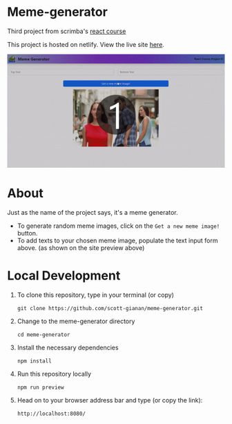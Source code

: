 # Meme-generator

Third project from scrimba's [react course](https://scrimba.com/learn/learnreact)

This project is hosted on netlify. View the live site [here](https://scotty-meme-generator.netlify.app/).

![Demo showing the finished project](docs/meme-generator-preview.gif)

# About

Just as the name of the project says, it's a meme generator.

- To generate random meme images, click on the `Get a new meme image!` button.
- To add texts to your chosen meme image, populate the text input form above. (as shown on the site preview above)

# Local Development

1. To clone this repository, type in your terminal (or copy)

   ```
   git clone https://github.com/scott-gianan/meme-generator.git
   ```

2. Change to the meme-generator directory

   ```
   cd meme-generator
   ```

3. Install the necessary dependencies

   ```
   npm install
   ```

4. Run this repository locally

   ```
   npm run preview
   ```

5. Head on to your browser address bar and type (or copy the link):

   ```
   http://localhost:8080/
   ```

